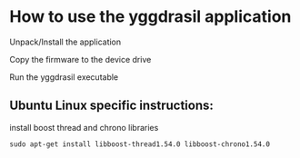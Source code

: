 # How to use the yggdrasil application

Unpack/Install the application

Copy the firmware to the device drive

Run the yggdrasil executable


## Ubuntu Linux specific instructions:

install boost thread and chrono libraries

```
sudo apt-get install libboost-thread1.54.0 libboost-chrono1.54.0
```
